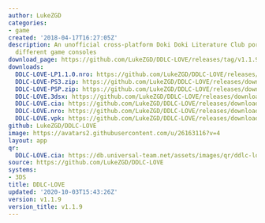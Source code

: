 ```yaml
---
author: LukeZGD
categories:
- game
created: '2018-04-17T16:27:05Z'
description: An unofficial cross-platform Doki Doki Literature Club port to Lua for
  different game consoles
download_page: https://github.com/LukeZGD/DDLC-LOVE/releases/tag/v1.1.9
downloads:
  DDLC-LOVE-LP1.1.0.nro: https://github.com/LukeZGD/DDLC-LOVE/releases/download/v1.1.9/DDLC-LOVE-LP1.1.0.nro
  DDLC-LOVE-PS3.zip: https://github.com/LukeZGD/DDLC-LOVE/releases/download/v1.1.9/DDLC-LOVE-PS3.zip
  DDLC-LOVE-PSP.zip: https://github.com/LukeZGD/DDLC-LOVE/releases/download/v1.1.9/DDLC-LOVE-PSP.zip
  DDLC-LOVE.3dsx: https://github.com/LukeZGD/DDLC-LOVE/releases/download/v1.1.9/DDLC-LOVE.3dsx
  DDLC-LOVE.cia: https://github.com/LukeZGD/DDLC-LOVE/releases/download/v1.1.9/DDLC-LOVE.cia
  DDLC-LOVE.nro: https://github.com/LukeZGD/DDLC-LOVE/releases/download/v1.1.9/DDLC-LOVE.nro
  DDLC-LOVE.vpk: https://github.com/LukeZGD/DDLC-LOVE/releases/download/v1.1.9/DDLC-LOVE.vpk
github: LukeZGD/DDLC-LOVE
image: https://avatars2.githubusercontent.com/u/26163116?v=4
layout: app
qr:
  DDLC-LOVE.cia: https://db.universal-team.net/assets/images/qr/ddlc-love.cia.png
source: https://github.com/LukeZGD/DDLC-LOVE
systems:
- 3DS
title: DDLC-LOVE
updated: '2020-10-03T15:43:26Z'
version: v1.1.9
version_title: v1.1.9
---
```

